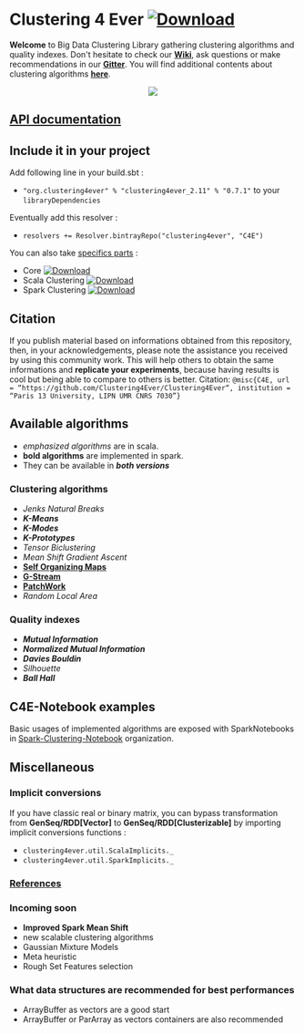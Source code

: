 # Clustering 4 Ever  [ ![Download](https://api.bintray.com/packages/clustering4ever/C4E/clustering4ever/images/download.svg) ](https://bintray.com/clustering4ever/C4E/clustering4ever/_latestVersion)

**Welcome** to Big Data Clustering Library gathering clustering algorithms and quality indexes. Don't hesitate to check our **[Wiki](https://github.com/Clustering4Ever/Clustering4Ever/wiki)**, ask questions or make recommendations in our **[Gitter](https://gitter.im/Clustering4Ever/Lobby)**.
You will find additional contents about clustering algorithms **[here](https://github.com/PhDStudentsP13/Clustering)**.
<p align="center"><img src ="https://media.giphy.com/media/2viYwU7kHW8uNmmKvd/giphy.gif" /></p>

## [API documentation](http://clustering4ever.org/API%20Documentation/)

## Include it in your project

Add following line in your build.sbt :

* `"org.clustering4ever" % "clustering4ever_2.11" % "0.7.1"` to your `libraryDependencies`

Eventually add this resolver :

* `resolvers += Resolver.bintrayRepo("clustering4ever", "C4E")`

You can also take [specifics parts](https://bintray.com/clustering4ever/C4E) :

* Core [ ![Download](https://api.bintray.com/packages/clustering4ever/C4E/core/images/download.svg) ](https://bintray.com/clustering4ever/C4E/core/_latestVersion)
* Scala Clustering [ ![Download](https://api.bintray.com/packages/clustering4ever/C4E/clusteringscala/images/download.svg) ](https://bintray.com/clustering4ever/C4E/clusteringscala/_latestVersion)
* Spark Clustering [ ![Download](https://api.bintray.com/packages/clustering4ever/C4E/clusteringspark/images/download.svg) ](https://bintray.com/clustering4ever/C4E/clusteringspark/_latestVersion)

## Citation

If you publish material based on informations obtained from this repository, then, in your acknowledgements, please note the assistance you received by using this community work. This will help others to obtain the same informations and **replicate your experiments**, because having results is cool but being able to compare to others is better.
Citation: `@misc{C4E, url = “https://github.com/Clustering4Ever/Clustering4Ever“, institution = “Paris 13 University, LIPN UMR CNRS 7030”}`

## Available algorithms

* _emphasized algorithms_ are in scala.
* **bold algorithms** are implemented in spark.
* They can be available in **_both versions_**

### Clustering algorithms

* _Jenks Natural Breaks_
* **_K-Means_**
* **_K-Modes_**
* **_K-Prototypes_**
* _Tensor Biclustering_
* _Mean Shift Gradient Ascent_
* **[Self Organizing Maps](https://github.com/TugdualSarazin/spark-clustering)**
* **[G-Stream](https://github.com/Spark-clustering-notebook/G-stream)**
* **[PatchWork](https://github.com/crim-ca/patchwork)**
* _Random Local Area_

### Quality indexes

* **_Mutual Information_**
* **_Normalized Mutual Information_**
* **_Davies Bouldin_**
* _Silhouette_
* **_Ball Hall_**

## C4E-Notebook examples

Basic usages of implemented algorithms are exposed with SparkNotebooks in [Spark-Clustering-Notebook](https://github.com/Spark-clustering-notebook/Clustering4Ever-Notebooks) organization.

## Miscellaneous

### Implicit conversions

If you have classic real or binary matrix, you can bypass transformation from **GenSeq/RDD[Vector]** to **GenSeq/RDD[Clusterizable]** by importing implicit conversions functions :
* `clustering4ever.util.ScalaImplicits._`
* `clustering4ever.util.SparkImplicits._`

### [References](https://github.com/Clustering4Ever/Clustering4Ever/wiki/References)

### Incoming soon 

* **Improved Spark Mean Shift**
* new scalable clustering algorithms
* Gaussian Mixture Models
* Meta heuristic
* Rough Set Features selection

### What data structures are recommended for best performances

* ArrayBuffer as vectors are a good start
* ArrayBuffer or ParArray as vectors containers are also recommended